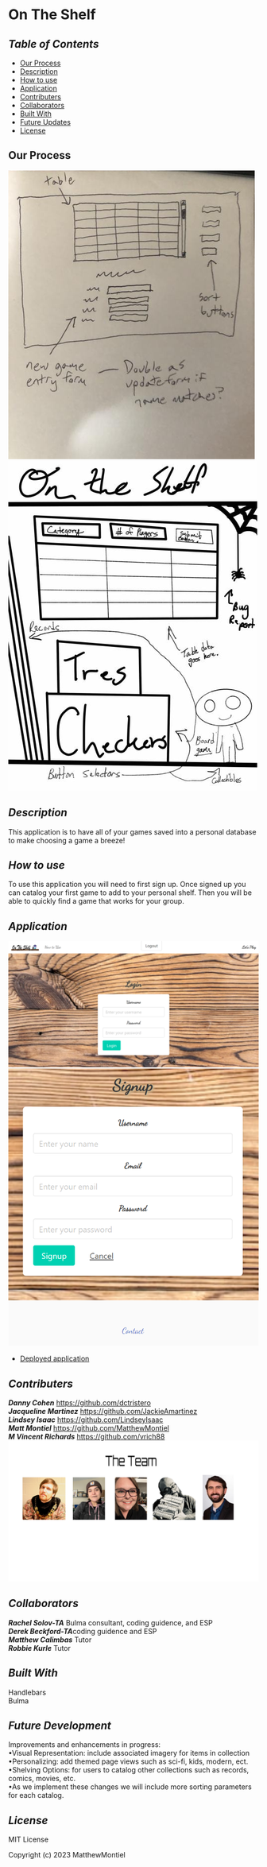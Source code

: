 # On The Shelf

## *Table of Contents*

- [Our Process](#our-process)
- [Description](#description)
- [How to use](#how-to-use)
- [Application](#application)
- [Contributers](#contributers)
- [Collaborators](#collaborators)
- [Built With](#built-with)
- [Future Updates](#future-updates)
- [License](#license)

## Our Process

![alt image](/Images/mock%20.png)
![original](/Images/original%20.png)


## *Description*

This application is to have all of your games saved into a personal database to make choosing a game a breeze!
 
## *How to use*

To use this application you will need to first sign up. Once signed up you can catalog your first game to add to your personal shelf. Then you will be able to quickly find a game that works for your group. 

## *Application*

![screenshot](/Images/preview.png)
![screenshot](/Images/preview2.png)


- [Deployed application](https://ontheshelf.herokuapp.com/)

## *Contributers*
***Danny Cohen*** https://github.com/dctristero<br>
***Jacqueline Martinez*** https://github.com/JackieAmartinez<br>
***Lindsey Isaac*** https://github.com/LindseyIsaac<br>
***Matt Montiel*** https://github.com/MatthewMontiel<br>
***M Vincent Richards*** https://github.com/vrich88<br>
![screenshot](/Images/theteam.png)
## *Collaborators*
***Rachel Solov-TA*** Bulma consultant, coding guidence, and ESP<br>
***Derek Beckford-TA***coding guidence and ESP<br>
***Matthew Calimbas*** Tutor<br>
***Robbie Kurle*** Tutor<br>


## *Built With*
Handlebars<br>
Bulma<br>

## *Future Development*

Improvements and enhancements in progress:<br>
•Visual Representation: include associated imagery for items in collection<br>
•Personalizing: add themed page views such as sci-fi, kids, modern, ect.<br>
•Shelving Options: for users to catalog other collections such as records, comics, movies, etc.<br>
•As we implement these changes we will include more sorting parameters for each catalog.<br>

## *License*

MIT License

Copyright (c) 2023 MatthewMontiel